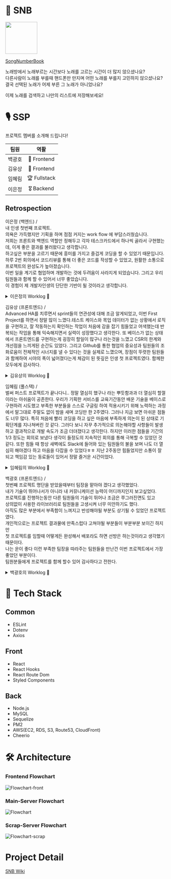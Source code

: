 # 🎤 SNB

<img src="https://songnumberbook.ga/static/media/snb_logo.3845d09d.png" height="100px" />

[SongNumberBook](https://songnumberbook.ga)

노래방에서 노래부르는 시간보다 노래를 고르는 시간이 더 많지 않으셨나요?   
다른사람이 노래를 부를때 핸드폰만 만지며 어떤 노래를 부를지 고민하지 않으셨나요?   
결국 선택된 노래가 어제 부른 그 노래가 아니었나요?   

이제 노래를 검색하고 나만의 리스트에 저장해보세요!

# 🎙 SSP

프로젝트 멤버를 소개해 드립니다!

|팀원|역활|
|:------:|:---:|
|백광호|🏅 Frontend|
|김유상|🏅 Frontend|
|임혜림|🏆 Fullstack|
|이은정|🎖 Backend|

## Retrospection

이은정 (백엔드) /  
내 인생 첫번째 프로젝트.  
의욕은 가득했지만 기획을 하며 점점 커지는 work flow 에 부담스러웠습니다.  
저희는 프론트와 백엔드 역할만 정해두고 각자 테스크카드에서 하나씩 골라서 구현했는데, 이게 좋은 결과를 불러왔다고 생각합니다.  
하고싶은 부분을 고르기 때문에 흥미를 가지고 즐겁게 코딩을 할 수 있었기 때문입니다.  
하루 2번 회의에서 코드리뷰를 통해 더 좋은 코드를 작성할 수 있었고, 원활한 소통으로 프로젝트의 완성도가 높아졌습니다.  
이번 일을 계기로 협업하며 개발하는 것에 두려움이 사라지게 되었습니다. 그리고 우리 팀원들과 함께 할 수 있어서 너무 좋았습니다.  
이 경험이 제 개발자인생의 단단한 기반이 될 것이라고 생각합니다.

<details>
<summary>이은정의 Worklog 📘</summary>
<div markdown="1">    
  
  <div>[백엔드]</div>
  
- 메인서버 구축
  - 세션설정
  - express를 통해 HTTPS 구축
- 회원가입, 로그인, 로그아웃 (세션 기반 인증)
  - 라우팅 및 로직 구현
  - 회원정보와 데이터베이스와 비교 후 추가
- Oauth 2.0 Github 로그인
  - 라우팅 및 로직 구현 
  - 깃허브에서 토큰교환 후 유저정도 클라이언트로 전송
  - 강제 회원가입 구현
- 유저 정보
  - 라우팅 및 로직 구현 
  - 세션확인 후 요청받은 정보 클라이언트에 전송
- 메인서버 최종 점검
  - API 문서와 비교
  - 효율적인 로직으로 리팩토링
  
<div>[프론트엔드]</div>

- Songs
  - 노래목록 UI 구현 및 css
- Search
  - UI 수정 (비율 조정)
- 게스트 로그인 구현
  - UI 및 서버에 요청
- Songlist
  - 노래목록 css 적용
- 로그인, 회원가입
  - 로고 및 css
- Home
  - 로딩화면 구현 
  - 개발자 정보 추가
- Header
  - UI 수정 (비율)

</div>
</details>

김유상 (프론트엔드) /  
Advanced HA를 치루면서 sprint들의 연관성에 대해 조금 알게되었고, 이번 First Project를 하면서 정말 많이 느꼈다.테스트 케이스와 목업 데이터가 없는 상황에서 로직을 구현하고, 잘 작동하는지 확인하는 작업이 처음에 감을 잡기 힘들었고 어색했는데 반복되는 작업을 통해 익숙해지면서 실력이 성장했다고 생각한다. 또 베이스가 없는 상태에서 프론트엔드를 구현하는게 굉장히 할일이 많구나 라는것을 느꼈고 CSR의 한계와 개선점을 느끼게된 순간도 있었다. 그리고 Github를 통한 협업의 중요성과 팀원들의 조화로움이 전체적인 시너지를 낼 수 있다는 것을 실제로 느꼈으며, 장점이 뚜렷한 팀원들과 함께하여 시야의 폭이 넓어졌다는게 체감이 된 뜻깊은 인생 첫 프로젝트였다. 함께한 모두에게 감사하다.

<details>
<summary>김유상의 Worklog 📘</summary>
<div markdown="1">   
  
- Signup Page
  - axios 사용하여 서버에 input value에 따른 회원가입 요청
  - 회원가입 요청후 서버 응답에 따라 Login상태 변경
  - history API 이용하여 routing
  - css: 기본 UI구현
- Header Component
  - input값을 입력받아 해당하는 라우트로 scrap서버에 get 검색 요청
  - 로그아웃 버튼 클릭시 서버에 POST요청 및 state 변경
  - 마이페이지, 로그아웃 버튼에 따른 routing
- Search Page
  - 유저가 헤더에서의 입력한 input value를 받아와 react-hooks를 통해 state관리
  - 이전/다음 버튼 클릭시 axios이용하여 scrap서버에 get요청 및 응답 결과 Song 컴포넌트에 전달
  - 이전/다음 버튼 클릭시 유효성 검사
  - css: flex사용하여 레이아웃 배치
- Addsong Component
  - 선택된 노래를 react-hooks를 이용해 state로 관리
  - 리스트를 입력받아 노래와 함께 axios를 이용해 서버에 POST요청
  - 노래 추가시 유효성 검사
  - css: Addsong 컴포넌트 UI구현
- Song Component
  - Header와 Addsong 컴포넌트에서 전달받은 값을 react-hooks를 이용해 state로 관리
  - 체크박스에 체크된 value를 구분하여 Search페이지에 전달
  - css: Song 컴포넌트 UI구현
- Mypage
  - css: flex사용하여 페이지 레이아웃 배치
  - css: flex사용하여 userInfo 레이아웃 배치
  
</div>
</details>

임혜림 (풀스택) /  
벌써 퍼스트 프로젝트가 끝나다니.. 정말 열심히 했구나 라는 뿌듯함과과 더 열심히 할껄이라는 아쉬움이 공존한다. 우리가 기획한 서비스를 교육기간동안 배운 기술을 베이스로 구현하려 시도했고 부족한 부분들을 스스로 구글링 하여 적용시키기 위해 노력하는 과정에서 말그대로 주말도 없이 밤을 새며 코딩만 한 2주였다. 그러나 지금 보면 아쉬운 점들도 너무 많다. 특히 처음에 빨리 코딩을 하고 싶은 마음에 부족하게 의논이 된 상태로 기획단계를 지나쳐버린 것 같다. 그러다 보니 자꾸 추가적으로 의논해야할 사항들이 발생하고 결과적으로 개발 속도가 조금 더뎌졌다고 생각한다. 하지만 이러한 점들을 기간의 1/3 정도는 회의로 보냈다 생각이 들정도의 지속적인 회의를 통해 극복할 수 있었던 것 같다. 또한 힘들 때 항상 새벽에도 Slack에 들어와 있는 팀원들의 불을 보며 나도 더 열심히 해야겠다 하고 마음을 다잡을 수 있었다ㅎㅎ 지난 2주동안 힘들었지만 소통이 잘 되고 책임감 있는 동료들이 있어서 정말 즐거운 시간이었다.

<details>
<summary>임혜림의 Worklog 📘</summary>
<div markdown="1">   
  
<div>[기획]</div>
  
- 서비스 기획
- UI/UX 디자인

<div>[백엔드]</div>
  
- 크롤링 서버
  - TJ 미디어 검색 결과 크롤링 모듈 구현(axios, cheerio)
  - 크롤링 서버 라우팅 및 구축
  - 오류 발생 시 로그 기록 생성(windston)
  - Let's Encrypt를 이용한 https 인증 구현
- 메인서버
  - 데이터베이스 구축
    - Database 스키마 작성
    - Sequelize 모델 생성 및 관계 설정
    - Sequelize 시드 생성
  - 마이리스트 관리
    - 마이리스트 생성/조회/삭제 요청 처리
    - 마이리스트 내의 노래 추가/제거 요청 처리

<div>[프론트엔드]</div>

- Home
  - 메인 홈페이지 라우팅 및 애니메이션 작성
- Header
  - CSS 및 애니메이션 구현
  - 필터 선택 툴팁 구현
- Modal
  - Modal 컴포넌트 구현
  - props에 따라 다른 종류의 모달 디자인이 적용되도록 수정
- Mypage
  - 컴포넌트 분리 리팩토링
  - 선택된 리스트 Props 관리

</div>
</details>

백광호 (프론트엔드) /  
첫번째 프로젝트 명단을 받았을때부터 팀장을 맡아야 겠다고 생각했었다.  
내가 기술이 뛰어나서가 아니라 내 커뮤니케이션 능력이 어디까지인지 보고싶었다.  
프로젝트를 진행하는동안 다른 팀원들의 기술이 뛰어나 조금은 쭈그러진면도 있고  
상의없이 사용한 라이브러리로 팀원들을 고생시켜 너무 미안하기도 했다.  
아직도 많은 부분에서 부족함이 느껴지고 반성해야될 부분도 상기될 수 있었던 프로젝트였다.  
개인적으로는 프로젝트 결과물에 만족스럽다 고쳐야될 부분들이 부분부분 보이긴 하지만  
첫 프로젝트를 임할때 어떻게든 완성해서 배포라도 하면 선방은 하는것이라고 생각했기 때문이다.  
나는 운이 좋다 이런 부족한 팀장을 따라주는 팀원들을 만난건 이번 프로젝트에서 가장 좋았던 부분이다.  
팀원분들에게 프로젝트를 함께 할수 있어 감사하다고 전한다.

<details>
<summary>백광호의 Worklog 📘</summary>
<div markdown="1">       

- UI Design 문서 작성
  - 로그인, 홈, 검색페이지, 마이 페이지의 와이어 프레임 작성
  - 구현된 와이어 프레임을 바탕으로 데이터 흐름에 대한 내용 정립
- GIthub Repository 관리
  - Issues 생성 및 Pull Requests, branch 관리
  - Reademe.md, wiki 작성
- Deploy 환경 구축
  - AWS EC2, RDS, S3를 사용하여 클라이언트와 서버 배포 환경 세팅
  - Freenom, AWS Route53을 사용하여 도메인 설정을 한 후, Lets Encrypt, AWS Cloud Front로 HTTPS 적용
- 백엔드, 프론트엔드 작업 환경 설정
  - Node.js, React, Dotenv, ESLint의 환경 설정 및 연결 작업 진행
- Login & Signup
  - Login, Signup UI 제작
  - 회원가입, 로그인 시 유효성 검사 기능 추가
  - Oauth 2.0 Github 로그인 Authorization Code 발급 구현
- Mypage
  - Mypage UI 구현
  - Mylist 추가, 삭제 기능 구현 및 UI 제작
  - Songlist 노래 삭제 기능 구현 및 UI 제작
- Songs
  - 체크박스 UI 제작

</div>
</details>

# 💾 Tech Stack

## Common
- ESLint
- Dotenv
- Axios

## Front
- React
- React Hooks
- React Route Dom
- Styled Components

## Back
- Node.js
- MySQL
- Sequelize
- PM2
- AWS(EC2, RDS, S3, Route53, CloudFront)
- Cheerio

# 🛠 Architecture

### Frontend Flowchart

![Flowchart-front](https://user-images.githubusercontent.com/72400381/112439584-a2ba7a80-8d8c-11eb-8404-7d1f71c6a9ca.jpeg)

### Main-Server Flowchart

![Flowchart](https://user-images.githubusercontent.com/72400381/112439224-33dd2180-8d8c-11eb-8150-088b0a3c717d.jpeg)

### Scrap-Server Flowchart

![Flowchart-scrap](https://user-images.githubusercontent.com/72400381/112439434-70a91880-8d8c-11eb-9a26-ec4aca82a9b0.jpeg)

# Project Detail

[SNB Wiki](https://github.com/codestates/SNB-server/wiki)
